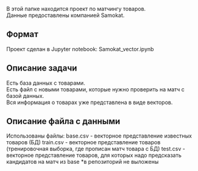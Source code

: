 В этой папке находится проект по матчингу товаров.\
Данные предоставлены компанией Samokat.

## Формат

Проект сделан в Jupyter notebook: Samokat_vector.ipynb

## Описание задачи

Есть база данных с товарами.\
Есть файл с новыми товарами, которые нужно проверить на матч с базой данных.\
Вся информация о товарах уже представлена в виде векторов.

## Описание файла с данными

Использованы файлы:
base.csv - векторное представление известных товаров (БД)
train.csv - векторное представление товаров (тренировочная выборка, где прописан матч товара с БД)
test.csv - векторное представление товаров, для которых надо предсказать кандидатов на матч из base
*в репозиторий не выложены

